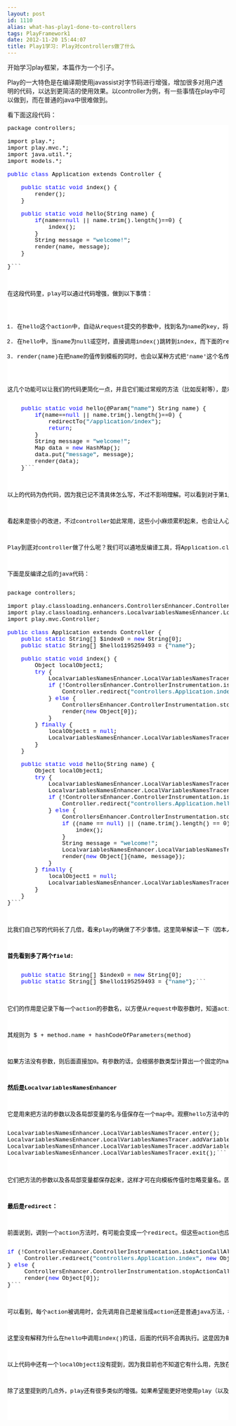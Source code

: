 ```yaml
---
layout: post
id: 1110
alias: what-has-play1-done-to-controllers
tags: PlayFramework1
date: 2012-11-20 15:44:07
title: Play1学习: Play对controllers做了什么
---
```


开始学习play框架，本篇作为一个引子。

Play的一大特色是在编译期使用javassist对字节码进行增强，增加很多对用户透明的代码，以达到更简洁的使用效果。以controller为例，有一些事情在play中可以做到，而在普通的java中很难做到。

看下面这段代码：

<pre class="csharpcode">package controllers;

import play.*;
import play.mvc.*;
import java.util.*;
import models.*;

<span class="kwrd">public</span> <span class="kwrd">class</span> Application extends Controller {

    <span class="kwrd">public</span> <span class="kwrd">static</span> <span class="kwrd">void</span> index() {
        render();
    }

    <span class="kwrd">public</span> <span class="kwrd">static</span> <span class="kwrd">void</span> hello(String name) {
        <span class="kwrd">if</span>(name==<span class="kwrd">null</span> || name.trim().length()==0) {
            index();
        }
        String message = <span class="str">"welcome!"</span>;
        render(name, message);
    }

}```
<style type="text/css">
.csharpcode, .csharpcode pre
{
	font-size: small;
	color: black;
	font-family: consolas, "Courier New", courier, monospace;
	background-color: #ffffff;
	/*white-space: pre;*/
}
.csharpcode pre { margin: 0em; }
.csharpcode .rem { color: #008000; }
.csharpcode .kwrd { color: #0000ff; }
.csharpcode .str { color: #006080; }
.csharpcode .op { color: #0000c0; }
.csharpcode .preproc { color: #cc6633; }
.csharpcode .asp { background-color: #ffff00; }
.csharpcode .html { color: #800000; }
.csharpcode .attr { color: #ff0000; }
.csharpcode .alt 
{
	background-color: #f4f4f4;
	width: 100%;
	margin: 0em;
}
.csharpcode .lnum { color: #606060; }</style>

在这段代码里，play可以通过代码增强，做到以下事情：

1.  在hello这个action中，自动从request提交的参数中，找到名为name的key，将其值赋给参数name
2.  在hello中，当name为null或空时，直接调用index()跳转到index，而下面的render(name)不会被执行
3.  render(name)在把name的值传到模板的同时，也会以某种方式把'name'这个名传过去

这几个功能可以让我们的代码更简化一点，并且它们能过常规的方法（比如反射等），是难以做到的。如果把这个hello翻译为springmvc代码，大约是这样的：

<pre class="csharpcode">    <span class="kwrd">public</span> <span class="kwrd">static</span> <span class="kwrd">void</span> hello(@Param(<span class="str">"name"</span>) String name) {
        <span class="kwrd">if</span>(name==<span class="kwrd">null</span> || name.trim().length()==0) {
            redirectTo(<span class="str">"/application/index"</span>);
            <span class="kwrd">return</span>;
        }
        String message = <span class="str">"welcome!"</span>;
        Map<String, String> data = <span class="kwrd">new</span> HashMap<String,String>();
        data.put(<span class="str">"message"</span>, message);
        render(data);
    }```
<style type="text/css">
.csharpcode, .csharpcode pre
{
	font-size: small;
	color: black;
	font-family: consolas, "Courier New", courier, monospace;
	background-color: #ffffff;
	/*white-space: pre;*/
}
.csharpcode pre { margin: 0em; }
.csharpcode .rem { color: #008000; }
.csharpcode .kwrd { color: #0000ff; }
.csharpcode .str { color: #006080; }
.csharpcode .op { color: #0000c0; }
.csharpcode .preproc { color: #cc6633; }
.csharpcode .asp { background-color: #ffff00; }
.csharpcode .html { color: #800000; }
.csharpcode .attr { color: #ff0000; }
.csharpcode .alt 
{
	background-color: #f4f4f4;
	width: 100%;
	margin: 0em;
}
.csharpcode .lnum { color: #606060; }</style>

以上的代码为伪代码，因为我已记不清具体怎么写，不过不影响理解。可以看到对于第1点，需要一个注解并指定参数名为"name"，第2点需要增加一个以字符串的形式写上"index"，丧失了typesafe，不能利用重构及编译期查错，第3点需要手动指定参数名为name。

看起来是很小的改进，不过controller如此常用，这些小小麻烦累积起来，也会让人心情不爽。相比起来，play的代码更加简洁清晰，同时如果不注意，甚至没有意识到play在后面做了手脚。

Play到底对controller做了什么呢？我们可以通地反编译工具，将Application.class反编译为java代码，一目了解。这里推荐一个叫jd-gui的工具：[http://java.decompiler.free.fr/?q=jdgui](http://java.decompiler.free.fr/?q=jdgui)

下面是反编译之后的java代码：

<pre class="csharpcode">package controllers;

import play.classloading.enhancers.ControllersEnhancer.ControllerInstrumentation;
import play.classloading.enhancers.LocalvariablesNamesEnhancer.LocalVariablesNamesTracer;
import play.mvc.Controller;

<span class="kwrd">public</span> <span class="kwrd">class</span> Application extends Controller {
    <span class="kwrd">public</span> <span class="kwrd">static</span> String[] $index0 = <span class="kwrd">new</span> String[0];
    <span class="kwrd">public</span> <span class="kwrd">static</span> String[] $hello1195259493 = {<span class="str">"name"</span>};

    <span class="kwrd">public</span> <span class="kwrd">static</span> <span class="kwrd">void</span> index() {
        Object localObject1;
        <span class="kwrd">try</span> {
            LocalvariablesNamesEnhancer.LocalVariablesNamesTracer.enter();
            <span class="kwrd">if</span> (!ControllersEnhancer.ControllerInstrumentation.isActionCallAllowed()) {
                Controller.redirect(<span class="str">"controllers.Application.index"</span>, <span class="kwrd">new</span> Object[0]);
            } <span class="kwrd">else</span> {
                ControllersEnhancer.ControllerInstrumentation.stopActionCall();
                render(<span class="kwrd">new</span> Object[0]);
            }
        } <span class="kwrd">finally</span> {
            localObject1 = <span class="kwrd">null</span>;
            LocalvariablesNamesEnhancer.LocalVariablesNamesTracer.exit();
        }
    }

    <span class="kwrd">public</span> <span class="kwrd">static</span> <span class="kwrd">void</span> hello(String name) {
        Object localObject1;
        <span class="kwrd">try</span> {
            LocalvariablesNamesEnhancer.LocalVariablesNamesTracer.enter();
            LocalvariablesNamesEnhancer.LocalVariablesNamesTracer.addVariable(<span class="str">"name"</span>, name);
            <span class="kwrd">if</span> (!ControllersEnhancer.ControllerInstrumentation.isActionCallAllowed()) {
                Controller.redirect(<span class="str">"controllers.Application.hello"</span>, <span class="kwrd">new</span> Object[]{name});
            } <span class="kwrd">else</span> {
                ControllersEnhancer.ControllerInstrumentation.stopActionCall();
                <span class="kwrd">if</span> ((name == <span class="kwrd">null</span>) || (name.trim().length() == 0)) {
                    index();
                }
                String message = <span class="str">"welcome!"</span>;
                LocalvariablesNamesEnhancer.LocalVariablesNamesTracer.addVariable(<span class="str">"message"</span>, message);
                render(<span class="kwrd">new</span> Object[]{name, message});
            }
        } <span class="kwrd">finally</span> {
            localObject1 = <span class="kwrd">null</span>;
            LocalvariablesNamesEnhancer.LocalVariablesNamesTracer.exit();
        }
    }
}```
<style type="text/css">
.csharpcode, .csharpcode pre
{
	font-size: small;
	color: black;
	font-family: consolas, "Courier New", courier, monospace;
	background-color: #ffffff;
	/*white-space: pre;*/
}
.csharpcode pre { margin: 0em; }
.csharpcode .rem { color: #008000; }
.csharpcode .kwrd { color: #0000ff; }
.csharpcode .str { color: #006080; }
.csharpcode .op { color: #0000c0; }
.csharpcode .preproc { color: #cc6633; }
.csharpcode .asp { background-color: #ffff00; }
.csharpcode .html { color: #800000; }
.csharpcode .attr { color: #ff0000; }
.csharpcode .alt 
{
	background-color: #f4f4f4;
	width: 100%;
	margin: 0em;
}
.csharpcode .lnum { color: #606060; }</style>

比我们自己写的代码长了几倍，看来play的确做了不少事情。这里简单解读一下（因本人水平有限，可能有误，欢迎指正）：

**首先看到多了两个field:**

<pre class="csharpcode">    <span class="kwrd">public</span> <span class="kwrd">static</span> String[] $index0 = <span class="kwrd">new</span> String[0];
    <span class="kwrd">public</span> <span class="kwrd">static</span> String[] $hello1195259493 = {<span class="str">"name"</span>};```
<style type="text/css">
.csharpcode, .csharpcode pre
{
	font-size: small;
	color: black;
	font-family: consolas, "Courier New", courier, monospace;
	background-color: #ffffff;
	/*white-space: pre;*/
}
.csharpcode pre { margin: 0em; }
.csharpcode .rem { color: #008000; }
.csharpcode .kwrd { color: #0000ff; }
.csharpcode .str { color: #006080; }
.csharpcode .op { color: #0000c0; }
.csharpcode .preproc { color: #cc6633; }
.csharpcode .asp { background-color: #ffff00; }
.csharpcode .html { color: #800000; }
.csharpcode .attr { color: #ff0000; }
.csharpcode .alt 
{
	background-color: #f4f4f4;
	width: 100%;
	margin: 0em;
}
.csharpcode .lnum { color: #606060; }</style>

它们的作用是记录下每一个action的参数名，以方便从request中取参数时，知道action有哪些参数。由于参数名的信息会在编译期被忽略，正常情况下是拿不到的。Play通过内嵌eclipse的javac并打开debug选项，保证在编译期各变量的原始名称不会改变（需求证）。不过这样的话，应该也可以通过method的反射取到名称，不一定非得建一些field保存。我估计是为了性能和方便性考虑。

其规则为 $ + method.name + hashCodeOfParameters(method)

如果方法没有参数，则后面直接加0。有参数的话，会根据参数类型计算出一个固定的hash值，以区分同名方法。

**然后是LocalvariablesNamesEnhancer**

它是用来把方法的参数以及各局部变量的名与值保存在一个map中。观察hello方法中的这几句：

<pre class="csharpcode">LocalvariablesNamesEnhancer.LocalVariablesNamesTracer.enter();
LocalvariablesNamesEnhancer.LocalVariablesNamesTracer.addVariable(<span class="str">"name"</span>, name);
LocalvariablesNamesEnhancer.LocalVariablesNamesTracer.addVariable(<span class="str">"message"</span>, message);
LocalvariablesNamesEnhancer.LocalVariablesNamesTracer.exit();```
<style type="text/css">
.csharpcode, .csharpcode pre
{
	font-size: small;
	color: black;
	font-family: consolas, "Courier New", courier, monospace;
	background-color: #ffffff;
	/*white-space: pre;*/
}
.csharpcode pre { margin: 0em; }
.csharpcode .rem { color: #008000; }
.csharpcode .kwrd { color: #0000ff; }
.csharpcode .str { color: #006080; }
.csharpcode .op { color: #0000c0; }
.csharpcode .preproc { color: #cc6633; }
.csharpcode .asp { background-color: #ffff00; }
.csharpcode .html { color: #800000; }
.csharpcode .attr { color: #ff0000; }
.csharpcode .alt 
{
	background-color: #f4f4f4;
	width: 100%;
	margin: 0em;
}
.csharpcode .lnum { color: #606060; }</style>

它们把方法的参数以及各局部变量都保存起来，这样才可在向模板传值时忽略变量名。因为在render(...)方法可，可以根据传入的值的hashcode，找到其对应的名字，再传给模板层。

**最后是redirect：**

前面说到，调到一个action方法时，有可能会变成一个redirect。但这些action也应该可以当作普通的方法调用，是怎么做到的呢？看index中的代码：

<pre class="csharpcode"><span class="kwrd">if</span> (!ControllersEnhancer.ControllerInstrumentation.isActionCallAllowed()) {
     Controller.redirect(<span class="str">"controllers.Application.index"</span>, <span class="kwrd">new</span> Object[0]);
} <span class="kwrd">else</span> {
     ControllersEnhancer.ControllerInstrumentation.stopActionCall();
     render(<span class="kwrd">new</span> Object[0]);
}```
<style type="text/css">
.csharpcode, .csharpcode pre
{
	font-size: small;
	color: black;
	font-family: consolas, "Courier New", courier, monospace;
	background-color: #ffffff;
	/*white-space: pre;*/
}
.csharpcode pre { margin: 0em; }
.csharpcode .rem { color: #008000; }
.csharpcode .kwrd { color: #0000ff; }
.csharpcode .str { color: #006080; }
.csharpcode .op { color: #0000c0; }
.csharpcode .preproc { color: #cc6633; }
.csharpcode .asp { background-color: #ffff00; }
.csharpcode .html { color: #800000; }
.csharpcode .attr { color: #ff0000; }
.csharpcode .alt 
{
	background-color: #f4f4f4;
	width: 100%;
	margin: 0em;
}
.csharpcode .lnum { color: #606060; }</style>

可以看到，每个action被调用时，会先调用自己是被当成action还是普通java方法，被其它代码调用。如果是被另一个action调用，就会变成redirect，否则按正常的方法调用。

这里没有解释为什么在hello中调用index()的话，后面的代码不会再执行。这是因为每个render方法都会通过代码增强，抛出一个异常（需求证），这点在本例中没有体现。

以上代码中还有一个localObject1没有提到，因为我目前也不知道它有什么用，先放在这里，等以后补充。

除了这里提到的几点外，play还有很多类似的增强。如果希望能更好地使用play（以及避开某些因代码增强导致的陷阱），需要对这些多一些了解。在以后的学习中，我会陆续写一些笔记，感谢关注。
